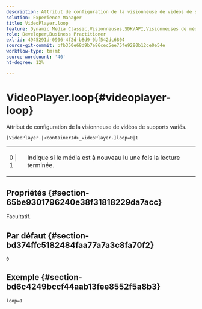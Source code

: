 ```yaml
---
description: Attribut de configuration de la visionneuse de vidéos de supports variés.
solution: Experience Manager
title: VideoPlayer.loop
feature: Dynamic Media Classic,Visionneuses,SDK/API,Visionneuses de médias mixtes
role: Developer,Business Practitioner
exl-id: 4945291d-0906-4f2d-b8d9-0bf542dc6804
source-git-commit: bfb350e68d9b7e86cec5ee75fe9280b12ce0e54e
workflow-type: tm+mt
source-wordcount: '40'
ht-degree: 12%

---
```


# VideoPlayer.loop{#videoplayer-loop}

Attribut de configuration de la visionneuse de vidéos de supports variés.

`[VideoPlayer.|<containerId>_videoPlayer.]loop=0|1`

<table id="table_2A4F898BBF88417DB0834B7F78637F5D"> 
 <tbody> 
  <tr> 
   <td colname="col1"> <p> <span class="codeph"> 0 | 1</span> </p> </td> 
   <td colname="col2"> <p>Indique si le média est à nouveau lu une fois la lecture terminée. </p> </td> 
  </tr> 
 </tbody> 
</table>

## Propriétés {#section-65be9301796240e38f31818229da7acc}

Facultatif.

## Par défaut {#section-bd374ffc5182484faa77a7a3c8fa70f2}

`0`

## Exemple {#section-bd6c4249bccf44aab13fee8552f5a8b3}

`loop=1`
